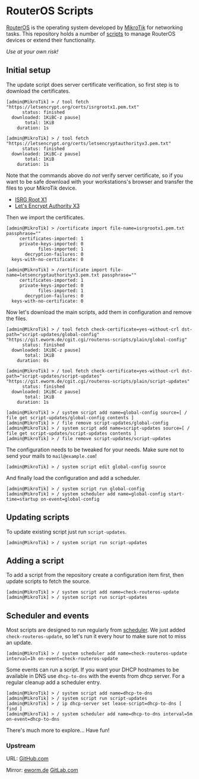 RouterOS Scripts
================

[RouterOS](https://mikrotik.com/software) is the operating system developed
by [MikroTik](https://mikrotik.com/aboutus) for networking tasks. This
repository holds a number of [scripts](https://wiki.mikrotik.com/wiki/Manual:Scripting)
to manage RouterOS devices or extend their functionality.

*Use at your own risk!*

Initial setup
-------------

The update script does server certificate verification, so first step is to
download the certificates.

    [admin@MikroTik] > / tool fetch "https://letsencrypt.org/certs/isrgrootx1.pem.txt"
          status: finished
      downloaded: 1KiBC-z pause]
           total: 1KiB
        duration: 1s

    [admin@MikroTik] > / tool fetch "https://letsencrypt.org/certs/letsencryptauthorityx3.pem.txt"
          status: finished
      downloaded: 1KiBC-z pause]
           total: 1KiB
        duration: 1s

Note that the commands above do *not* verify server certificate, so if you
want to be safe download with your workstations's browser and transfer the
files to your MikroTik device.

* [ISRG Root X1](https://letsencrypt.org/certs/isrgrootx1.pem.txt)
* [Let's Encrypt Authority X3](https://letsencrypt.org/certs/letsencryptauthorityx3.pem.txt)

Then we import the certificates.

    [admin@MikroTik] > /certificate import file-name=isrgrootx1.pem.txt passphrase=""
         certificates-imported: 1
         private-keys-imported: 0
                files-imported: 1
           decryption-failures: 0
      keys-with-no-certificate: 0

    [admin@MikroTik] > /certificate import file-name=letsencryptauthorityx3.pem.txt passphrase=""
         certificates-imported: 1
         private-keys-imported: 0
                files-imported: 1
           decryption-failures: 0
      keys-with-no-certificate: 0

Now let's download the main scripts, add them in configuration and remove the files.

    [admin@MikroTik] > / tool fetch check-certificate=yes-without-crl dst-path="script-updates/global-config" "https://git.eworm.de/cgit.cgi/routeros-scripts/plain/global-config"
          status: finished
      downloaded: 1KiBC-z pause]
           total: 1KiB
        duration: 0s

    [admin@MikroTik] > / tool fetch check-certificate=yes-without-crl dst-path="script-updates/script-updates" "https://git.eworm.de/cgit.cgi/routeros-scripts/plain/script-updates"
          status: finished
      downloaded: 1KiBC-z pause]
           total: 1KiB
        duration: 1s

    [admin@MikroTik] > / system script add name=global-config source=[ / file get script-updates/global-config contents ]
    [admin@MikroTik] > / file remove script-updates/global-config
    [admin@MikroTik] > / system script add name=script-updates source=[ / file get script-updates/script-updates contents ]
    [admin@MikroTik] > / file remove script-updates/script-updates

The configuration needs to be tweaked for your needs. Make sure not to send your mails to `mail@example.com`!

    [admin@MikroTik] > / system script edit global-config source

And finally load the configuration and add a scheduler.

    [admin@MikroTik] > / system script run global-config
    [admin@MikroTik] > / system scheduler add name=global-config start-time=startup on-event=global-config

Updating scripts
----------------

To update existing script just run `script-updates`.

    [admin@MikroTik] > / system script run script-updates

Adding a script
---------------

To add a script from the repository create a configuration item first, then
update scripts to fetch the source.

    [admin@MikroTik] > / system script add name=check-routeros-update
    [admin@MikroTik] > / system script run script-updates

Scheduler and events
--------------------

Most scripts are designed to run regularly from
[scheduler](https://wiki.mikrotik.com/wiki/Manual:System/Scheduler). We just
added `check-routeros-update`, so let's run it every hour to make sure not to
miss an update.

    [admin@MikroTik] > / system scheduler add name=check-routeros-update interval=1h on-event=check-routeros-update

Some events can run a script. If you want your DHCP hostnames to be available
in DNS use `dhcp-to-dns` with the events from dhcp server. For a regular
cleanup add a scheduler entry.

    [admin@MikroTik] > / system script add name=dhcp-to-dns
    [admin@MikroTik] > / system script run script-updates
    [admin@MikroTik] > / ip dhcp-server set lease-script=dhcp-to-dns [ find ]
    [admin@MikroTik] > / system scheduler add name=dhcp-to-dns interval=5m on-event=dhcp-to-dns

There's much more to explore... Have fun!

### Upstream

URL:
[GitHub.com](https://github.com/eworm-de/routeros-scripts#routeros-scripts)

Mirror:
[eworm.de](https://git.eworm.de/cgit.cgi/routeros-scripts/about/)
[GitLab.com](https://gitlab.com/eworm-de/routeros-scripts#routeros-scripts)

